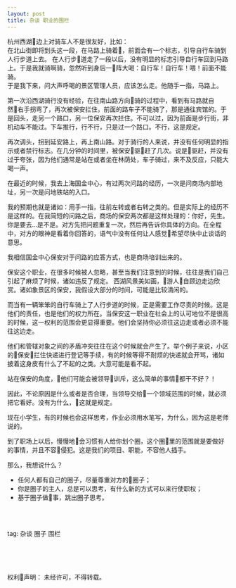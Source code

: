 ```yaml
---
layout: post
title: 杂谈 职业的围栏
---
```


杭州西湖边上对骑车人不是很友好，比如：   
在北山街即将到头这一段，在马路上骑着，前面会有一个标志，引导自行车骑到人行步道上去。
在人行步道走了一段以后，没有明显的标志引导自行车回到马路上。于是我就骑啊骑，忽然听到身后一阵大喝：自行车！自行车！喂！前面不能骑。    
于是我下来，问大声呼喝的景区管理人员，应该怎么走。他随手一指，马路上。

第一次沿西湖骑行没有经验，在往南山路方向骑的过程中，看到有马路就自然右手拐弯了，再次被保安拦住，前面的路车子不能骑了，那是通往宾馆的。于是回头，走另一个路口，另一位保安再次拦住。不可以过，因为前面是步行街，非机动车不能过。下车推行，行不行，只是过一个路口。不行，这是规定。

再次调头，拐到延安路上，再上南山路。对于骑行的人来说，并没有任何明显的指示或者禁行标志。在几分钟的时间里，被保安驱赶了几次。说是驱赶，并没有过于夸张，因为他们通常是站在或者坐在林荫处，车子骑过，来不及反应，只能大喝一声。

在最近的时候，我去上海国金中心，有过两次问路的经历，一次是问商场内部地址，另一次是问地铁站的入口。

我的预期也就是诸如：用手一指，往前左转或者右转之类的。但是实际上的经历不是这样的。在我简短的问路之后，商场的保安两次都是这样处理的：你好，先生。你是要去...是不是。对方先把问题重复一次，然后再告诉你具体的方向。在全程中，对方的眼神是看着你回答的，语气中没有任何让人感觉希望尽快中止谈话的意思。

我相信国金中心保安对于问路的应答方式，也是商场培训出来的。

保安这个职业，在很多时候被人忽略，甚至当我们注意到的时候，往往是我们自己引起了麻烦了时候，诸如违反了规定。
西湖风景美如画，游人自顾边走边欣赏。诸如象景区的保安，我假设大部分的时间，可能是比较清闲的。

而当有一辆笨笨的自行车骑上了人行步道的时候，正是需要工作尽责的时候。这是他们的责任，也是他们的权力所在。当保安这一职业在社会上的认可地位不是很高的时候，这一权利的范围会更显得重要。他们会坚持你必须往这边走或者必须不能往这边走。

他们和管辖对象之间的矛盾冲突往往在这个时候就会产生了。举个例子来说，小区的保安拦住快递进行登记等手续，有的时候等得不耐烦的快递就会开骂，诸如披着这身皮有什么了不起的之类。大意可能是看不起。

站在保安的角度，他们可能会被领导训斥，这么简单的事情都干不好？！

因此，不论原因是什么或者是否合理，当领导交给一个领域范围的时候，就必须把它看好。没有为什么，这就是规定。

现在小学生，有的时候也会这样思考，作业必须用水笔写，为什么，因为这是老师说的。

到了职场上以后，慢慢地会习惯有人给你划个圈，这个圈里的范围就是要做好的事情，并且不容侵犯。这是我们的项目、职能，不容他人插手。

那么，我想说什么？   
* 任何人都有自己的圈子，尽量尊重对方的圈子；
* 你是圈子的主人，总是可以思考，有什么新的方式可以来行使职权；
* 基于圈子做事，跳出圈子思考。



<br>
<br>

tag: 杂谈 圈子 围栏

<br>
<br>
<br>


权利声明：
未经许可，不得转载。